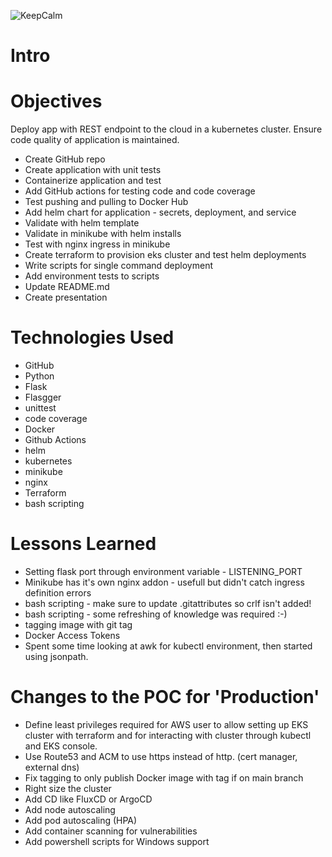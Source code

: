 ![KeepCalm](KeepCalm.PNG)

# Intro

# Objectives
Deploy app with REST endpoint to the cloud in a kubernetes cluster. Ensure code quality of application is maintained.
* Create GitHub repo
* Create application with unit tests
* Containerize application and test
* Add GitHub actions for testing code and code coverage
* Test pushing and pulling to Docker Hub
* Add helm chart for application - secrets, deployment, and service
* Validate with helm template
* Validate in minikube with helm installs
* Test with nginx ingress in minikube
* Create terraform to provision eks cluster and test helm deployments
* Write scripts for single command deployment
* Add environment tests to scripts
* Update README.md
* Create presentation

# Technologies Used
* GitHub
* Python
* Flask
* Flasgger
* unittest
* code coverage
* Docker
* Github Actions
* helm
* kubernetes
* minikube
* nginx
* Terraform
* bash scripting

# Lessons Learned
* Setting flask port through environment variable - LISTENING_PORT
* Minikube has it's own nginx addon - usefull but didn't catch ingress definition errors
* bash scripting - make sure to update .gitattributes so crlf isn't added!
* bash scripting - some refreshing of knowledge was required :-)
* tagging image with git tag
* Docker Access Tokens
* Spent some time looking at awk for kubectl environment, then started using jsonpath.

# Changes to the POC for 'Production'
* Define least privileges required for AWS user to allow setting up EKS cluster with terraform and for interacting with cluster through kubectl and EKS console.
* Use Route53 and ACM to use https instead of http. (cert manager, external dns)
* Fix tagging to only publish Docker image with tag if on main branch
* Right size the cluster
* Add CD like FluxCD or ArgoCD
* Add node autoscaling
* Add pod autoscaling (HPA)
* Add container scanning for vulnerabilities
* Add powershell scripts for Windows support

